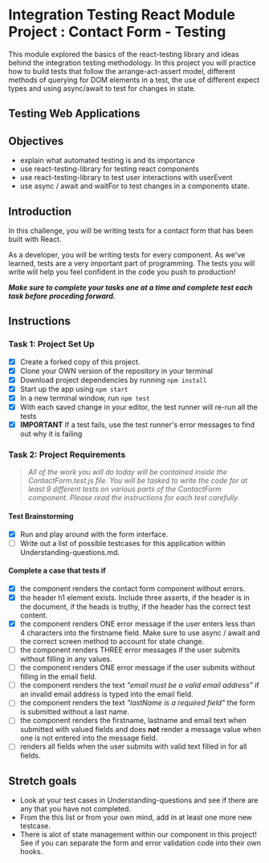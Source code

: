 # Integration Testing React Module Project : Contact Form - Testing

This module explored the basics of the react-testing library and ideas behind the integration testing methodology. In this project you will practice how to build tests that follow the arrange-act-assert model, different methods of querying for DOM elements in a test, the use of different expect types and using async/await to test for changes in state.

## Testing Web Applications

## Objectives

- explain what automated testing is and its importance
- use react-testing-library for testing react components
- use react-testing-library to test user interactions with userEvent
- use async / await and waitFor to test changes in a components state.

## Introduction

In this challenge, you will be writing tests for a contact form that has been built with React.

As a developer, you will be writing tests for every component. As we've learned, tests are a very important part of programming. The tests you will write will help you feel confident in the code you push to production!

***Make sure to complete your tasks one at a time and complete test each task before proceding forward.***

## Instructions

### Task 1: Project Set Up

- [x] Create a forked copy of this project.
- [x] Clone your OWN version of the repository in your terminal
- [x] Download project dependencies by running `npm install`
- [x] Start up the app using `npm start`
- [x] In a new terminal window, run `npm test`
- [x] With each saved change in your editor, the test runner will re-run all the tests
- [x] **IMPORTANT** If a test fails, use the test runner's error messages to find out why it is failing

### Task 2: Project Requirements

> *All of the work you will do today will be contained inside the ContactForm.test.js file. You will be tasked to write the code for at least 9 different tests on various parts of the ContactForm component. Please read the instructions for each test carefully.*

#### Test Brainstorming

* [x] Run and play around with the form interface.
* [ ] Write out a list of possible testcases for this application within Understanding-questions.md.

#### Complete a case that tests if

* [x] the component renders the contact form component without errors.
* [x] the header h1 element exists. Include three asserts, if the header is in the document, if the heads is truthy, if the header has the correct test content.
* [x] the component renders ONE error message if the user enters less than 4 characters into the firstname field. Make sure to use async / await and the correct screen method to account for state change.
* [ ] the component renders THREE error messages if the user submits without filling in any values.
* [ ] the component renders ONE error message if the user submits without filling in the email field.
* [ ] the component renders the text *"email must be a valid email address"* if an invalid email address is typed into the email field.
* [ ] the component renders the text *"lastName is a required field"* the form is submitted without a last name.
* [ ] the component renders the firstname, lastname and email text when submitted with valued fields and does **not** render a message value when one is not entered into the message field.
* [ ] renders all fields when the user submits with valid text filled in for all fields.

## Stretch goals

- Look at your test cases in Understanding-questions and see if there are any that you have not completed.
- From the this list or from your own mind, add in at least one more new testcase.
- There is alot of state management within our component in this project! See if you can separate the form and error validation code into their own hooks.
